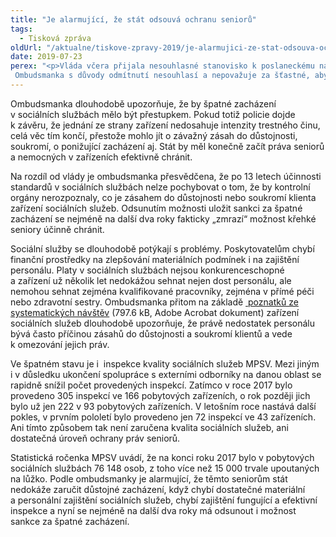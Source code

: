 ```yaml
---
title: "Je alarmující, že stát odsouvá ochranu seniorů"
tags:
  - Tisková zpráva
oldUrl: "/aktualne/tiskove-zpravy-2019/je-alarmujici-ze-stat-odsouva-ochranu-senioru"
date: 2019-07-23
perex: "<p>Vláda včera přijala nesouhlasné stanovisko k poslaneckému návrhu, který navrhoval zavést přestupek v sociálních službách za špatné zacházení. Ombudsmanka s důvody odmítnutí nesouhlasí a nepovažuje za šťastné, aby vláda čekala se zavedením přestupku až do roku 2021, kdy je plánována účinnost přislíbené připravované vládní novely.</p>"
---
```


<!-- imported from the old website -->

<p>Ombudsmanka dlouhodobě upozorňuje, že by špatné zacházení v sociálních službách mělo být přestupkem. Pokud totiž policie dojde k závěru, že jednání ze strany zařízení nedosahuje intenzity trestného činu, celá věc tím končí, přestože mohlo jít o závažný zásah do důstojnosti, soukromí, o ponižující zacházení aj. Stát by měl konečně začít práva seniorů a nemocných v zařízeních efektivně chránit.</p> <p>Na rozdíl od vlády je ombudsmanka přesvědčena, že po 13 letech účinnosti standardů v sociálních službách nelze pochybovat o tom, že by kontrolní orgány nerozpoznaly, co je zásahem do důstojnosti nebo soukromí klienta zařízení sociálních služeb. Odsunutím možnosti uložit sankci za špatné zacházení se nejméně na další dva roky fakticky „zmrazí“ možnost křehké seniory účinně chránit.</p> <p>Sociální služby se dlouhodobě potýkají s problémy. Poskytovatelům chybí finanční prostředky na zlepšování materiálních podmínek i na zajištění personálu. Platy v sociálních službách nejsou konkurenceschopné a zařízení už několik let nedokážou sehnat nejen dost personálu, ale nemohou sehnat zejména kvalifikované pracovníky, zejména v přímé péči nebo zdravotní sestry. Ombudsmanka přitom na základě <a title="Otevření do nového okna" href="https://www.ochrance.cz/fileadmin/user_upload/ESO/7-2013-NZ-Zprava_z_navstev.pdf" target="_blank"><img alt="" src="https://www.ochrance.cz/typo3/ext/od_linkdesc/icons/pdf.gif" class="od_linkdesc_icon" /> poznatků ze systematických návštěv</a> (797.6 kB, Adobe Acrobat dokument) zařízení sociálních služeb dlouhodobě upozorňuje, že právě nedostatek personálu bývá často příčinou zásahů do důstojnosti a soukromí klientů a vede k omezování jejich práv.</p> <p>Ve špatném stavu je i  inspekce kvality sociálních služeb MPSV. Mezi jiným i v důsledku ukončení spolupráce s externími odborníky na danou oblast se rapidně snížil počet provedených inspekcí. Zatímco v roce 2017 bylo provedeno 305 inspekcí ve 166 pobytových zařízeních, o rok později jich bylo už jen 222 v 93 pobytových zařízeních. V letošním roce nastává další pokles, v prvním pololetí bylo provedeno jen 72 inspekcí ve 43 zařízeních. Ani tímto způsobem tak není zaručena kvalita sociálních služeb, ani dostatečná úroveň ochrany práv seniorů.</p> Statistická ročenka MPSV uvádí, že na konci roku 2017 bylo v pobytových sociálních službách 76 148 osob, z toho více než 15 000 trvale upoutaných na lůžko. Podle ombudsmanky je alarmující, že těmto seniorům stát nedokáže zaručit důstojné zacházení, když chybí dostatečné materiální a personální zajištění sociálních služeb, chybí zajištění fungující a efektivní inspekce a nyní se nejméně na další dva roky má odsunout i možnost sankce za špatné zacházení.
